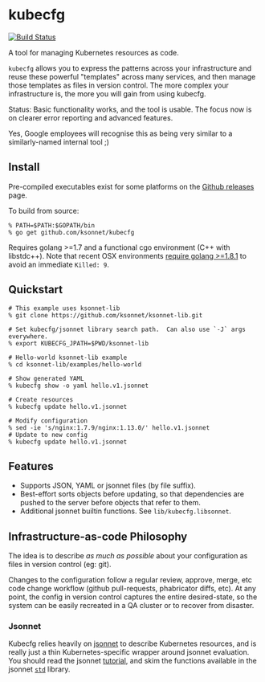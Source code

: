 # kubecfg

[![Build Status](https://travis-ci.org/ksonnet/kubecfg.svg?branch=master)](https://travis-ci.org/ksonnet/kubecfg)

A tool for managing Kubernetes resources as code.

`kubecfg` allows you to express the patterns across your
infrastructure and reuse these powerful "templates" across many
services, and then manage those templates as files in version control.
The more complex your infrastructure is, the more you will gain from
using kubecfg.

Status: Basic functionality works, and the tool is usable.  The focus
now is on clearer error reporting and advanced features.

Yes, Google employees will recognise this as being very similar to a
similarly-named internal tool ;)

## Install

Pre-compiled executables exist for some platforms on
the [Github releases](https://github.com/ksonnet/kubecfg/releases)
page.

To build from source:

```console
% PATH=$PATH:$GOPATH/bin
% go get github.com/ksonnet/kubecfg
```

Requires golang >=1.7 and a functional cgo environment (C++ with libstdc++).
Note that recent OSX environments
[require golang >=1.8.1](https://github.com/golang/go/issues/19734) to
avoid an immediate `Killed: 9`.

## Quickstart

```console
# This example uses ksonnet-lib
% git clone https://github.com/ksonnet/ksonnet-lib.git

# Set kubecfg/jsonnet library search path.  Can also use `-J` args everywhere.
% export KUBECFG_JPATH=$PWD/ksonnet-lib

# Hello-world ksonnet-lib example
% cd ksonnet-lib/examples/hello-world

# Show generated YAML
% kubecfg show -o yaml hello.v1.jsonnet

# Create resources
% kubecfg update hello.v1.jsonnet

# Modify configuration
% sed -ie 's/nginx:1.7.9/nginx:1.13.0/' hello.v1.jsonnet
# Update to new config
% kubecfg update hello.v1.jsonnet
```

## Features

- Supports JSON, YAML or jsonnet files (by file suffix).
- Best-effort sorts objects before updating, so that dependencies are
  pushed to the server before objects that refer to them.
- Additional jsonnet builtin functions. See `lib/kubecfg.libsonnet`.

## Infrastructure-as-code Philosophy

The idea is to describe *as much as possible* about your configuration
as files in version control (eg: git).

Changes to the configuration follow a regular review, approve, merge,
etc code change workflow (github pull-requests, phabricator diffs,
etc).  At any point, the config in version control captures the entire
desired-state, so the system can be easily recreated in a QA cluster
or to recover from disaster.

### Jsonnet

Kubecfg relies heavily on [jsonnet](http://jsonnet.org/) to describe
Kubernetes resources, and is really just a thin Kubernetes-specific
wrapper around jsonnet evaluation.  You should read the jsonnet
[tutorial](http://jsonnet.org/docs/tutorial.html), and skim the functions available in the jsonnet [`std`](http://jsonnet.org/docs/stdlib.html)
library.
